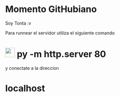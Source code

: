 # Momento GitHubiano  
Soy Tonta :v


Para runnear el servidor utiliza el siguiente comando


# <img src='https://upload.wikimedia.org/wikipedia/commons/thumb/c/c3/Python-logo-notext.svg/1869px-Python-logo-notext.svg.png' width='30px'> py -m http.server 80

y conectate a la direccion

# localhost
